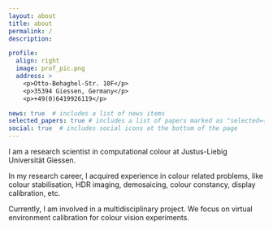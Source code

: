 ```yaml
---
layout: about
title: about
permalink: /
description: 

profile:
  align: right
  image: prof_pic.png
  address: >
    <p>Otto-Behaghel-Str. 10F</p>
    <p>35394 Giessen, Germany</p>
    <p>+49(0)6419926119</p>

news: true  # includes a list of news items
selected_papers: true # includes a list of papers marked as "selected={true}"
social: true  # includes social icons at the bottom of the page
---
```


I am a research scientist in computational colour at Justus-Liebig Universität Giessen. 

In my research career, I acquired experience in colour related problems, like colour stabilisation, HDR imaging, demosaicing, colour constancy, display calibration, etc. 

Currently, I am involved in a multidisciplinary project. We focus on virtual environment calibration for colour vision experiments. 

